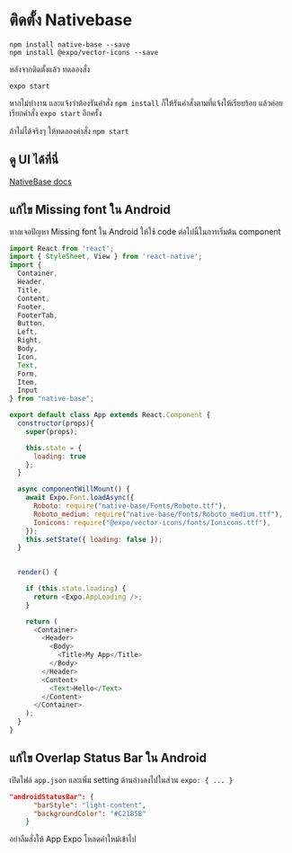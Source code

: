 
# ติดตั้ง Nativebase

```
npm install native-base --save
npm install @expo/vector-icons --save
```

หลังจากติดตั้งแล้ว ทดลองสั่ง 

```
expo start
```

หากไม่ทำงาน และแจ้งว่าต้องรันคำสั่ง `npm install` ก็ให้รันคำสั่งตามที่แจ้งให้เรียบร้อย แล้วค่อยเรียกคำสั่ง `expo start` อีกครั้ง

ถ้าไม่ได้จริงๆ ให้ทดลองคำสั่ง `npm start`

## ดู UI ได้ที่นี่ 

[NativeBase docs](https://docs.nativebase.io/Components.html#Components)


## แก้ไข Missing font ใน Android

หากเจอปัญหา Missing font ใน Android ให้ใช้ code ต่อไปนี้ในการเริ่มต้น component

```javascript
import React from 'react';
import { StyleSheet, View } from 'react-native';
import {
  Container,
  Header,
  Title,
  Content,
  Footer,
  FooterTab,
  Button,
  Left,
  Right,
  Body,
  Icon,
  Text,
  Form,
  Item,
  Input
} from "native-base";

export default class App extends React.Component {
  constructor(props){
    super(props);

    this.state = {
      loading: true
    };
  }

  async componentWillMount() {
    await Expo.Font.loadAsync({
      Roboto: require("native-base/Fonts/Roboto.ttf"),
      Roboto_medium: require("native-base/Fonts/Roboto_medium.ttf"),
      Ionicons: require("@expo/vector-icons/fonts/Ionicons.ttf"),
    });
    this.setState({ loading: false });
  }
  

  render() {

    if (this.state.loading) {
      return <Expo.AppLoading />;
    }

    return (
      <Container>
        <Header>
          <Body>
            <Title>My App</Title>
          </Body>
        </Header>
        <Content>
          <Text>Hello</Text>
        </Content>
      </Container>
    );
  }
}
```

## แก้ไข Overlap Status Bar ใน Android

เปิดไฟล์ `app.json` และเพิ่ม setting ด้านล่างลงไปในส่วน `expo: { ... }`

```json
"androidStatusBar": {
      "barStyle": "light-content",
      "backgroundColor": "#C2185B"
    }
```

อย่าลืมสั่งให้ App Expo โหลดค่าใหม่เข้าไป
